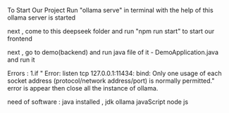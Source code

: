 To Start Our Project Run "ollama serve" in terminal with the help of this ollama server is started

next , come to this deepseek folder and run "npm run start" to start our frontend

next , go to demo(backend) and run java file of it - DemoApplication.java and run it 


Errors :
 1.if " Error: listen tcp 127.0.0.1:11434: bind: Only one usage of each socket address (protocol/network address/port) is normally permitted." error is appear then close all the instance of ollama.



need of software : 
    java installed , jdk
    ollama 
    javaScript node js
